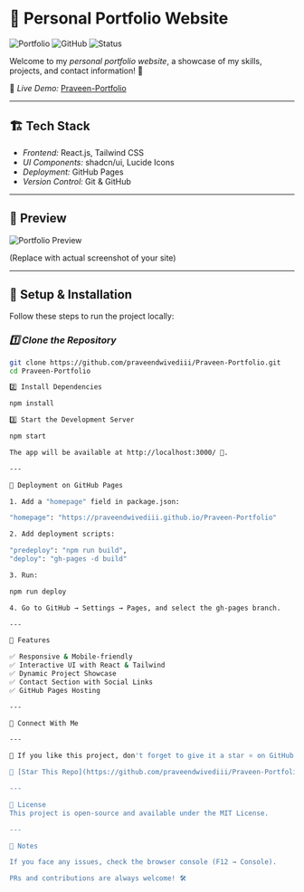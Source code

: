 # 🚀 Personal Portfolio Website

![Portfolio](https://img.shields.io/badge/Portfolio-Live-blue?style=for-the-badge)
![GitHub](https://img.shields.io/github/languages/top/praveendwivediii/Praveen-Portfolio?color=blue&style=for-the-badge)
![Status](https://img.shields.io/website?url=https%3A%2F%2Fpraveendwivediii.github.io%2FPraveen-Portfolio%2F&style=for-the-badge)

Welcome to my *personal portfolio website*, a showcase of my skills, projects, and contact information! 🚀  

🔗 *Live Demo:* [Praveen-Portfolio](https://praveendwivediii.github.io/Praveen-Portfolio/)

---

## 🏗 Tech Stack

- *Frontend:* React.js, Tailwind CSS
- *UI Components:* shadcn/ui, Lucide Icons
- *Deployment:* GitHub Pages
- *Version Control:* Git & GitHub

---

## 📸 Preview

![Portfolio Preview](https://via.placeholder.com/1200x600?text=Portfolio+Preview)

(Replace with actual screenshot of your site)

---

## 🔧 Setup & Installation

Follow these steps to run the project locally:

### *1️⃣ Clone the Repository*
```bash
git clone https://github.com/praveendwivediii/Praveen-Portfolio.git
cd Praveen-Portfolio

2️⃣ Install Dependencies

npm install

3️⃣ Start the Development Server

npm start

The app will be available at http://localhost:3000/ 🚀.

---

🚀 Deployment on GitHub Pages

1. Add a "homepage" field in package.json:

"homepage": "https://praveendwivediii.github.io/Praveen-Portfolio"

2. Add deployment scripts:

"predeploy": "npm run build",
"deploy": "gh-pages -d build"

3. Run:

npm run deploy

4. Go to GitHub → Settings → Pages, and select the gh-pages branch.

---

📌 Features

✅ Responsive & Mobile-friendly
✅ Interactive UI with React & Tailwind
✅ Dynamic Project Showcase
✅ Contact Section with Social Links
✅ GitHub Pages Hosting

---

🤝 Connect With Me

---

🌟 If you like this project, don't forget to give it a star ⭐ on GitHub!

🌟 [Star This Repo](https://github.com/praveendwivediii/Praveen-Portfolio/stargazers)

---

📜 License
This project is open-source and available under the MIT License.

---

📌 Notes

If you face any issues, check the browser console (F12 → Console).

PRs and contributions are always welcome! 🛠
